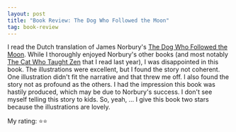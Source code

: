```yaml
---
layout: post
title: "Book Review: The Dog Who Followed the Moon"
tag: book-review
---
```


I read the Dutch translation of James Norbury's [The Dog Who Followed the Moon](https://www.goodreads.com/book/show/210051588-the-dog-who-followed-the-moon). While I thoroughly enjoyed Norbury's other books (and most notably [The Cat Who Taught Zen](https://www.goodreads.com/book/show/123239380-the-cat-who-taught-zen) that I read last year), I was disappointed in this book. The illustrations were excellent, but I found the story not coherent. One illustration didn't fit the narrative and that threw me off. I also found the story not as profound as the others. I had the impression this book was hastily produced, which may be due to Norbury's success. I don't see myself telling this story to kids. So, yeah, ... I give this book two stars because the illustrations are lovely.


My rating: ⭐⭐
